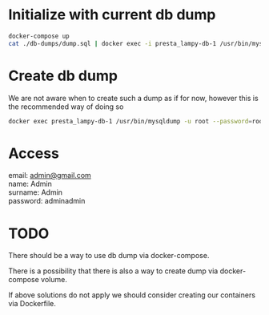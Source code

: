 # Initialize with current db dump
```bash
docker-compose up
cat ./db-dumps/dump.sql | docker exec -i presta_lampy-db-1 /usr/bin/mysql -u root --password=root presta_lamps
```

# Create db dump
We are not aware when to create such a dump as if for now, however this is the recommended way of doing so
```bash
docker exec presta_lampy-db-1 /usr/bin/mysqldump -u root --password=root presta_lamps > ./db-dumps/dump.sql
```

# Access
email: admin@gmail.com  
name: Admin  
surname: Admin  
password: adminadmin

# TODO
There should be a way to use db dump via docker-compose.

There is a possibility that there is also a way to create dump via docker-compose volume.

If above solutions do not apply we should consider creating our containers via Dockerfile.